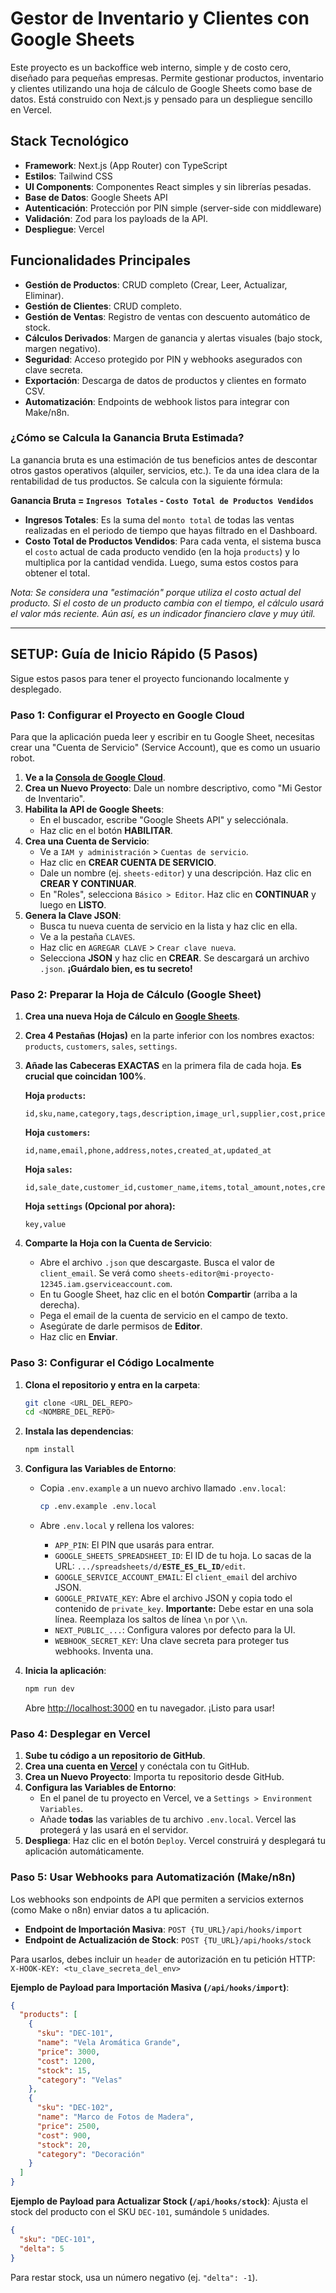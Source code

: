 # Gestor de Inventario y Clientes con Google Sheets

Este proyecto es un backoffice web interno, simple y de costo cero, diseñado para pequeñas empresas. Permite gestionar productos, inventario y clientes utilizando una hoja de cálculo de Google Sheets como base de datos. Está construido con Next.js y pensado para un despliegue sencillo en Vercel.

## Stack Tecnológico

-   **Framework**: Next.js (App Router) con TypeScript
-   **Estilos**: Tailwind CSS
-   **UI Components**: Componentes React simples y sin librerías pesadas.
-   **Base de Datos**: Google Sheets API
-   **Autenticación**: Protección por PIN simple (server-side con middleware)
-   **Validación**: Zod para los payloads de la API.
-   **Despliegue**: Vercel

## Funcionalidades Principales

-   **Gestión de Productos**: CRUD completo (Crear, Leer, Actualizar, Eliminar).
-   **Gestión de Clientes**: CRUD completo.
-   **Gestión de Ventas**: Registro de ventas con descuento automático de stock.
-   **Cálculos Derivados**: Margen de ganancia y alertas visuales (bajo stock, margen negativo).
-   **Seguridad**: Acceso protegido por PIN y webhooks asegurados con clave secreta.
-   **Exportación**: Descarga de datos de productos y clientes en formato CSV.
-   **Automatización**: Endpoints de webhook listos para integrar con Make/n8n.

### ¿Cómo se Calcula la Ganancia Bruta Estimada?

La ganancia bruta es una estimación de tus beneficios antes de descontar otros gastos operativos (alquiler, servicios, etc.). Te da una idea clara de la rentabilidad de tus productos. Se calcula con la siguiente fórmula:

**Ganancia Bruta = `Ingresos Totales` - `Costo Total de Productos Vendidos`**

-   **Ingresos Totales**: Es la suma del `monto total` de todas las ventas realizadas en el periodo de tiempo que hayas filtrado en el Dashboard.
-   **Costo Total de Productos Vendidos**: Para cada venta, el sistema busca el `costo` actual de cada producto vendido (en la hoja `products`) y lo multiplica por la cantidad vendida. Luego, suma estos costos para obtener el total.

*Nota: Se considera una "estimación" porque utiliza el costo actual del producto. Si el costo de un producto cambia con el tiempo, el cálculo usará el valor más reciente. Aún así, es un indicador financiero clave y muy útil.*

---

## SETUP: Guía de Inicio Rápido (5 Pasos)

Sigue estos pasos para tener el proyecto funcionando localmente y desplegado.

### Paso 1: Configurar el Proyecto en Google Cloud

Para que la aplicación pueda leer y escribir en tu Google Sheet, necesitas crear una "Cuenta de Servicio" (Service Account), que es como un usuario robot.

1.  **Ve a la [Consola de Google Cloud](https://console.cloud.google.com/)**.
2.  **Crea un Nuevo Proyecto**: Dale un nombre descriptivo, como "Mi Gestor de Inventario".
3.  **Habilita la API de Google Sheets**:
    -   En el buscador, escribe "Google Sheets API" y selecciónala.
    -   Haz clic en el botón **HABILITAR**.
4.  **Crea una Cuenta de Servicio**:
    -   Ve a `IAM y administración` > `Cuentas de servicio`.
    -   Haz clic en **CREAR CUENTA DE SERVICIO**.
    -   Dale un nombre (ej. `sheets-editor`) y una descripción. Haz clic en **CREAR Y CONTINUAR**.
    -   En "Roles", selecciona `Básico > Editor`. Haz clic en **CONTINUAR** y luego en **LISTO**.
5.  **Genera la Clave JSON**:
    -   Busca tu nueva cuenta de servicio en la lista y haz clic en ella.
    -   Ve a la pestaña `CLAVES`.
    -   Haz clic en `AGREGAR CLAVE` > `Crear clave nueva`.
    -   Selecciona **JSON** y haz clic en **CREAR**. Se descargará un archivo `.json`. **¡Guárdalo bien, es tu secreto!**

### Paso 2: Preparar la Hoja de Cálculo (Google Sheet)

1.  **Crea una nueva Hoja de Cálculo en [Google Sheets](https://sheets.new)**.
2.  **Crea 4 Pestañas (Hojas)** en la parte inferior con los nombres exactos: `products`, `customers`, `sales`, `settings`.
3.  **Añade las Cabeceras EXACTAS** en la primera fila de cada hoja. **Es crucial que coincidan 100%**.

    **Hoja `products`:**
    ```
    id,sku,name,category,tags,description,image_url,supplier,cost,price,stock,reorder_level,location,created_at,updated_at
    ```

    **Hoja `customers`:**
    ```
    id,name,email,phone,address,notes,created_at,updated_at
    ```
    
    **Hoja `sales`:**
    ```
    id,sale_date,customer_id,customer_name,items,total_amount,notes,created_at,updated_at
    ```

    **Hoja `settings` (Opcional por ahora):**
    ```
    key,value
    ```

4.  **Comparte la Hoja con la Cuenta de Servicio**:
    -   Abre el archivo `.json` que descargaste. Busca el valor de `client_email`. Se verá como `sheets-editor@mi-proyecto-12345.iam.gserviceaccount.com`.
    -   En tu Google Sheet, haz clic en el botón **Compartir** (arriba a la derecha).
    -   Pega el email de la cuenta de servicio en el campo de texto.
    -   Asegúrate de darle permisos de **Editor**.
    -   Haz clic en **Enviar**.

### Paso 3: Configurar el Código Localmente

1.  **Clona el repositorio y entra en la carpeta**:
    ```bash
    git clone <URL_DEL_REPO>
    cd <NOMBRE_DEL_REPO>
    ```
2.  **Instala las dependencias**:
    ```bash
    npm install
    ```
3.  **Configura las Variables de Entorno**:
    -   Copia `.env.example` a un nuevo archivo llamado `.env.local`:
        ```bash
        cp .env.example .env.local
        ```
    -   Abre `.env.local` y rellena los valores:

        -   `APP_PIN`: El PIN que usarás para entrar.
        -   `GOOGLE_SHEETS_SPREADSHEET_ID`: El ID de tu hoja. Lo sacas de la URL: `.../spreadsheets/d/`**`ESTE_ES_EL_ID`**`/edit`.
        -   `GOOGLE_SERVICE_ACCOUNT_EMAIL`: El `client_email` del archivo JSON.
        -   `GOOGLE_PRIVATE_KEY`: Abre el archivo JSON y copia todo el contenido de `private_key`. **Importante:** Debe estar en una sola línea. Reemplaza los saltos de línea `\n` por `\\n`.
        -   `NEXT_PUBLIC_...`: Configura valores por defecto para la UI.
        -   `WEBHOOK_SECRET_KEY`: Una clave secreta para proteger tus webhooks. Inventa una.

4.  **Inicia la aplicación**:
    ```bash
    npm run dev
    ```
    Abre [http://localhost:3000](http://localhost:3000) en tu navegador. ¡Listo para usar!

### Paso 4: Desplegar en Vercel

1.  **Sube tu código a un repositorio de GitHub**.
2.  **Crea una cuenta en [Vercel](https://vercel.com/)** y conéctala con tu GitHub.
3.  **Crea un Nuevo Proyecto**: Importa tu repositorio desde GitHub.
4.  **Configura las Variables de Entorno**:
    -   En el panel de tu proyecto en Vercel, ve a `Settings > Environment Variables`.
    -   Añade **todas** las variables de tu archivo `.env.local`. Vercel las protegerá y las usará en el servidor.
5.  **Despliega**: Haz clic en el botón `Deploy`. Vercel construirá y desplegará tu aplicación automáticamente.

### Paso 5: Usar Webhooks para Automatización (Make/n8n)

Los webhooks son endpoints de API que permiten a servicios externos (como Make o n8n) enviar datos a tu aplicación.

-   **Endpoint de Importación Masiva**: `POST {TU_URL}/api/hooks/import`
-   **Endpoint de Actualización de Stock**: `POST {TU_URL}/api/hooks/stock`

Para usarlos, debes incluir un `header` de autorización en tu petición HTTP:
`X-HOOK-KEY: <tu_clave_secreta_del_env>`

**Ejemplo de Payload para Importación Masiva (`/api/hooks/import`)**:
```json
{
  "products": [
    {
      "sku": "DEC-101",
      "name": "Vela Aromática Grande",
      "price": 3000,
      "cost": 1200,
      "stock": 15,
      "category": "Velas"
    },
    {
      "sku": "DEC-102",
      "name": "Marco de Fotos de Madera",
      "price": 2500,
      "cost": 900,
      "stock": 20,
      "category": "Decoración"
    }
  ]
}
```

**Ejemplo de Payload para Actualizar Stock (`/api/hooks/stock`)**:
Ajusta el stock del producto con el SKU `DEC-101`, sumándole `5` unidades.
```json
{
  "sku": "DEC-101",
  "delta": 5
}
```
Para restar stock, usa un número negativo (ej. `"delta": -1`).